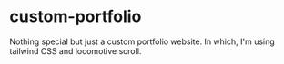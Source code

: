 # custom-portfolio
Nothing special but just a custom portfolio website. In which, I'm using tailwind CSS and locomotive scroll.
